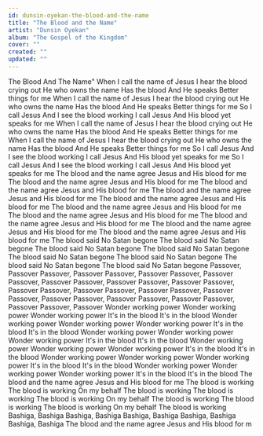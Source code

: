 ```yaml
---
id: dunsin-oyekan-the-blood-and-the-name
title: "The Blood and the Name"
artist: "Dunsin Oyekan"
album: "The Gospel of the Kingdom"
cover: ""
created: ""
updated: ""
---
```


The Blood And The Name"
When I call the name of Jesus
I hear the blood crying out
He who owns the name
Has the blood
And He speaks
Better things for me
When I call the name of Jesus
I hear the blood crying out
He who owns the name
Has the blood
And He speaks
Better things for me
So I call Jesus
And I see the blood working
I call Jesus
And His blood yet speaks for me
When I call the name of Jesus
I hear the blood crying out
He who owns the name
Has the blood
And He speaks
Better things for me
When I call the name of Jesus
I hear the blood crying out
He who owns the name
Has the blood
And He speaks
Better things for me
So I call Jesus
And I see the blood working
I call Jesus
And His blood yet speaks for me
So I call Jesus
And I see the blood working
I call Jesus
And His blood yet speaks for me
The blood and the name agree
Jesus and His blood for me
The blood and the name agree
Jesus and His blood for me
The blood and the name agree
Jesus and His blood for me
The blood and the name agree
Jesus and His blood for me
The blood and the name agree
Jesus and His blood for me
The blood and the name agree
Jesus and His blood for me
The blood and the name agree
Jesus and His blood for me
The blood and the name agree
Jesus and His blood for me
The blood and the name agree
Jesus and His blood for me
The blood and the name agree
Jesus and His blood for me
The blood said No
Satan begone
The blood said No
Satan begone
The blood said No
Satan begone
The blood said No
Satan begone
The blood said No
Satan begone
The blood said No
Satan begone
The blood said No
Satan begone
The blood said No
Satan begone
Passover, Passover
Passover, Passover
Passover, Passover
Passover, Passover
Passover, Passover
Passover, Passover
Passover, Passover
Passover, Passover
Passover, Passover
Passover, Passover
Passover, Passover
Passover, Passover
Passover, Passover
Passover, Passover
Passover, Passover
Passover, Passover
Wonder working power
Wonder working power
Wonder working power
It's in the blood
It's in the blood
Wonder working power
Wonder working power
Wonder working power
It's in the blood
It's in the blood
Wonder working power
Wonder working power
Wonder working power
It's in the blood
It's in the blood
Wonder working power
Wonder working power
Wonder working power
It's in the blood
It's in the blood
Wonder working power
Wonder working power
Wonder working power
It's in the blood
It's in the blood
Wonder working power
Wonder working power
Wonder working power
It's in the blood
It's in the blood
The blood and the name agree
Jesus and His blood for me
The blood is working
The blood is working
On my behalf
The blood is working
The blood is working
The blood is working
On my behalf
The blood is working
The blood is working
The blood is working
On my behalf
The blood is working
Bashiga, Bashiga
Bashiga, Bashiga
Bashiga, Bashiga
Bashiga, Bashiga
Bashiga, Bashiga
The blood and the name agree
Jesus and His blood for m